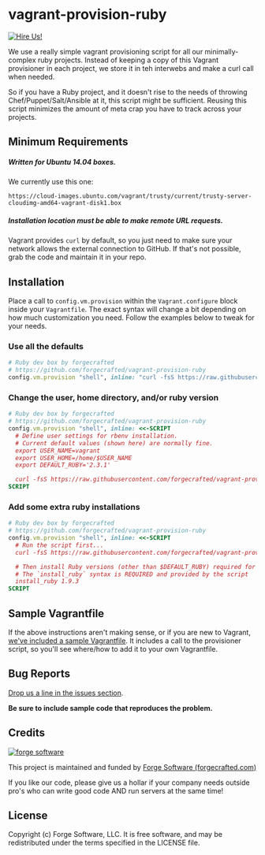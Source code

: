 # vagrant-provision-ruby

[![Hire Us!](https://img.shields.io/badge/pros-for%20hire-F7931E.svg)](http://www.forgecrafted.com)

We use a really simple vagrant provisioning script for all our minimally-complex ruby projects. Instead of keeping a copy of this Vagrant provisioner in each project, we store it in teh interwebs and make a curl call when needed.

So if you have a Ruby project, and it doesn't rise to the needs of throwing Chef/Puppet/Salt/Ansible at it, this script might be sufficient. Reusing this script minimizes the amount of meta crap you have to track across your projects.

## Minimum Requirements

##### Written for Ubuntu 14.04 boxes.

We currently use this one:

```
https://cloud-images.ubuntu.com/vagrant/trusty/current/trusty-server-cloudimg-amd64-vagrant-disk1.box
```

##### Installation location must be able to make remote URL requests.

Vagrant provides `curl` by default, so you just need to make sure your network allows the external connection to GitHub. If that's not possible, grab the code and maintain it in your repo.

## Installation

Place a call to `config.vm.provision` within the `Vagrant.configure` block inside your `Vagrantfile`. The exact syntax will change a bit depending on how much customization you need. Follow the examples below to tweak for your needs.

### Use all the defaults

```ruby
# Ruby dev box by forgecrafted
# https://github.com/forgecrafted/vagrant-provision-ruby
config.vm.provision "shell", inline: "curl -fsS https://raw.githubusercontent.com/forgecrafted/vagrant-provision-ruby/master/script | bash"
```

### Change the user, home directory, and/or ruby version

```ruby
# Ruby dev box by forgecrafted
# https://github.com/forgecrafted/vagrant-provision-ruby
config.vm.provision "shell", inline: <<-SCRIPT
  # Define user settings for rbenv installation.
  # Current default values (shown here) are normally fine.
  export USER_NAME=vagrant
  export USER_HOME=/home/$USER_NAME
  export DEFAULT_RUBY='2.3.1'

  curl -fsS https://raw.githubusercontent.com/forgecrafted/vagrant-provision-ruby/master/script | bash
SCRIPT
```

### Add some extra ruby installations

```ruby
# Ruby dev box by forgecrafted
# https://github.com/forgecrafted/vagrant-provision-ruby
config.vm.provision "shell", inline: <<-SCRIPT
  # Run the script first...
  curl -fsS https://raw.githubusercontent.com/forgecrafted/vagrant-provision-ruby/master/script | bash

  # Then install Ruby versions (other than $DEFAULT_RUBY) required for testing, etc.
  # The `install_ruby` syntax is REQUIRED and provided by the script
  install_ruby 1.9.3
SCRIPT
```

## Sample Vagrantfile
If the above instructions aren't making sense, or if you are new to Vagrant, [we've included a sample Vagrantfile](https://github.com/forgecrafted/vagrant-provision-ruby/blob/master/Vagrantfile-sample). It includes a call to the provisioner script, so you'll see where/how to add it to your own Vagrantfile.

## Bug Reports

[Drop us a line in the issues section](https://github.com/forgecrafted/vagrant-provision-ruby/issues).

**Be sure to include sample code that reproduces the problem.**

## Credits

[![forge software](http://www.forgecrafted.com/logo.png)](http://www.forgecrafted.com)

This project is maintained and funded by [Forge Software (forgecrafted.com)](http://www.forgecrafted.com)

If you like our code, please give us a hollar if your company needs outside pro's who can write good code AND run servers at the same time!

## License

Copyright (c) Forge Software, LLC. It is free software, and may be redistributed under the terms specified in the LICENSE file.
